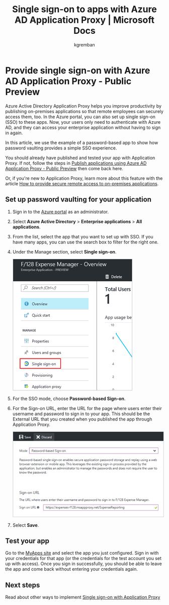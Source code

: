 ﻿---
title: Single sign-on to apps with Azure AD Application Proxy | Microsoft Docs
description: Turn on single sign-on for your published on-premises applications with Azure AD Application Proxy in the Azure portal.
services: active-directory
documentationcenter: ''
author: kgremban
manager: femila
editor: asteen

ms.assetid: d94ac3f4-cd33-4c51-9d19-544a528637d4
ms.service: active-directory
ms.workload: identity
ms.tgt_pltfrm: na
ms.devlang: na
ms.topic: article
ms.date: 04/26/2017
ms.author: kgremban
ms.reviewer: harshja
ms.custom: iamfeature=AppProxy
---


# Provide single sign-on with Azure AD Application Proxy - Public Preview

Azure Active Directory Application Proxy helps you improve productivity by publishing on-premises applications so that remote employees can securely access them, too. In the Azure portal, you can also set up single sign-on (SSO) to these apps. Now, your users only need to authenticate with Azure AD, and they can access your enterprise application without having to sign in again.

In this article, we use the example of a password-based app to show how password vaulting provides a simple SSO experience. 

You should already have published and tested your app with Application Proxy. If not, follow the steps in [Publish applications using Azure AD Application Proxy - Public Preview](application-proxy-publish-azure-portal.md) then come back here. 

Or, if you're new to Application Proxy, learn more about this feature with the article [How to provide secure remote access to on-premises applications](active-directory-application-proxy-get-started.md).

## Set up password vaulting for your application

1. Sign in to the [Azure portal](https://portal.azure.com) as an administrator.
2. Select **Azure Active Directory** > **Enterprise applications** > **All applications**.
3. From the list, select the app that you want to set up with SSO. If you have many apps, you can use the search box to filter for the right one.  
4. Under the Manage section, select **Single sign-on**.

   ![Select Single sign-on](./media/application-proxy-sso-azure-portal/select-sso.png)

5. For the SSO mode, choose **Password-based Sign-on**.
6. For the Sign-on URL, enter the URL for the page where users enter their username and password to sign in to your app. This should be the External URL that you created when you published the app through Application Proxy. 

   ![Choose password-based Sign-on and enter your URL](./media/application-proxy-sso-azure-portal/password-sso.png)

7. Select **Save**.

<!-- Need to repro?
7. The page should tell you that a sign-in form was successfully detected at the provided URL. If it doesn't, select **Configure [your app name] Password Single Sign-on Settings** and choose **Manually detect sign-in fields**. Follow the instructions to point out where the sign-in credentials go. 
-->

## Test your app

Go to the [MyApps site](https://myapps.microsoft.com) and select the app you just configured. Sign in with your credentials for that app (or the credentials for the test account you set up with access). Once you sign in successfully, you should be able to leave the app and come back without entering your credentials again. 

## Next steps

Read about other ways to implement [Single sign-on with Application Proxy](active-directory-application-proxy-sso-using-kcd.md)
